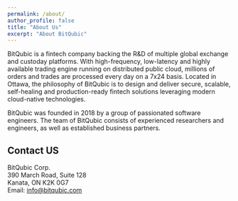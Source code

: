 ```yaml
---
permalink: /about/
author_profile: false
title: "About Us"
excerpt: "About BitQubic"
---
```


BitQubic is a fintech company backing the R&D of multiple global exchange and custoday platforms. With high-frequency, low-latency and highly available trading engine running on distributed public cloud, millions of orders and trades are processed every day on a 7x24 basis. Located in Ottawa, the philosophy of BitQubic is to design and deliver secure, scalable, self-healing and production-ready fintech solutions leveraging modern cloud-native technologies.

BitQubic was founded in 2018 by a group of passionated software engineers.
The team of BitQubic consists of experienced researchers and engineers, as well as established business partners.



## Contact US

BitQubic Corp. <br />
390 March Road, Suite 128 <br />
Kanata, ON K2K 0G7 <br />
Email: info@bitqubic.com <br />

